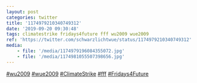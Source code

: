 ```yaml
---
layout: post
categories: twitter
title: '1174979210340749312'
date: '2019-09-20 09:30:48'
tags: climatestrike fridays4future fff wu2009 wue2009
ref: 'https://twitter.com/schwarzlichtwue/status/1174979210340749312'
media:
    - file: '/media/1174979196084355072.jpg'
    - file: '/media/1174981055507398656.jpg'
---
```

[#wu2009](/t/wu2009) [#wue2009](/t/wue2009) [#ClimateStrike](/t/climatestrike) [#fff](/t/fff) [#Fridays4Future](/t/fridays4future)  
 